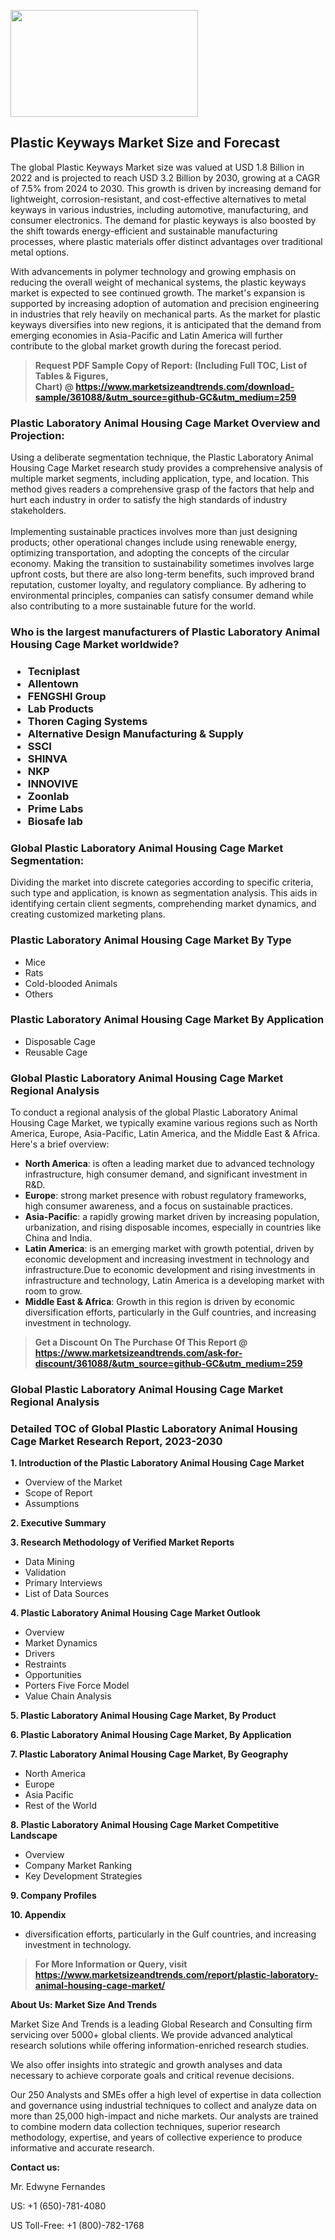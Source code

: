 <p><img class="alignnone size-medium wp-image-20088" src="https://ffe5etoiles.com/wp-content/uploads/2024/12/MST1-300x171.png" alt="" width="300" height="171" /></p><h2>Plastic Keyways Market Size and Forecast</h2><p>The global Plastic Keyways Market size was valued at USD 1.8 Billion in 2022 and is projected to reach USD 3.2 Billion by 2030, growing at a CAGR of 7.5% from 2024 to 2030. This growth is driven by increasing demand for lightweight, corrosion-resistant, and cost-effective alternatives to metal keyways in various industries, including automotive, manufacturing, and consumer electronics. The demand for plastic keyways is also boosted by the shift towards energy-efficient and sustainable manufacturing processes, where plastic materials offer distinct advantages over traditional metal options.</p><p>With advancements in polymer technology and growing emphasis on reducing the overall weight of mechanical systems, the plastic keyways market is expected to see continued growth. The market's expansion is supported by increasing adoption of automation and precision engineering in industries that rely heavily on mechanical parts. As the market for plastic keyways diversifies into new regions, it is anticipated that the demand from emerging economies in Asia-Pacific and Latin America will further contribute to the global market growth during the forecast period.</p></p><blockquote id="" class=""><strong>Request PDF Sample Copy of Report: (Including Full TOC, List of Tables &amp; Figures, Chart)&nbsp;@&nbsp;<strong><a href="https://www.marketsizeandtrends.com/download-sample/361088/&utm_source=github-GC&utm_medium=259" target="_blank">https://www.marketsizeandtrends.com/download-sample/361088/&utm_source=github-GC&utm_medium=259</a></strong></strong></blockquote><h3 id="" class="">Plastic Laboratory Animal Housing Cage Market&nbsp;Overview and Projection:</h3><p id="" class="">Using a deliberate segmentation technique, the Plastic Laboratory Animal Housing Cage Market research study provides a comprehensive analysis of multiple market segments, including application, type, and location. This method gives readers a comprehensive grasp of the factors that help and hurt each industry in order to satisfy the high standards of industry stakeholders. <br /> <br />Implementing sustainable practices involves more than just designing products; other operational changes include using renewable energy, optimizing transportation, and adopting the concepts of the circular economy. Making the transition to sustainability sometimes involves large upfront costs, but there are also long-term benefits, such improved brand reputation, customer loyalty, and regulatory compliance. By adhering to environmental principles, companies can satisfy consumer demand while also contributing to a more sustainable future for the world.</p><h3 id="" class="">Who is the largest manufacturers of&nbsp;Plastic Laboratory Animal Housing Cage Market worldwide?</h3><h3 class=""><p><ul><li>Tecniplast </li><li> Allentown </li><li> FENGSHI Group </li><li> Lab Products </li><li> Thoren Caging Systems </li><li> Alternative Design Manufacturing & Supply </li><li> SSCI </li><li> SHINVA </li><li> NKP </li><li> INNOVIVE </li><li> Zoonlab </li><li> Prime Labs </li><li> Biosafe lab</li></ul></p></h3><h3 id="" class="">Global&nbsp;Plastic Laboratory Animal Housing Cage Market Segmentation:</h3><p id="" class="">Dividing the market into discrete categories according to specific criteria, such type and application, is known as segmentation analysis. This aids in identifying certain client segments, comprehending market dynamics, and creating customized marketing plans.</p><h3 id="" class="">Plastic Laboratory Animal Housing Cage Market&nbsp;By Type</h3><p><p><ul><li>Mice</li><li> Rats</li><li> Cold-blooded Animals</li><li> Others</p></li></ul></p></p><h3 id="" class="">Plastic Laboratory Animal Housing Cage Market&nbsp;By Application</h3><p class=""><p><ul><li>Disposable Cage</li><li> Reusable Cage</li></ul></p></p><h3 id="" class="">Global Plastic Laboratory Animal Housing Cage Market Regional Analysis</h3><p id="" class="">To conduct a regional analysis of the global Plastic Laboratory Animal Housing Cage Market, we typically examine various regions such as North America, Europe, Asia-Pacific, Latin America, and the Middle East &amp; Africa. Here's a brief overview:</p><ul><li><strong>North America</strong>: is often a leading market due to advanced technology infrastructure, high consumer demand, and significant investment in R&amp;D.</li><li><strong>Europe</strong>: strong market presence with robust regulatory frameworks, high consumer awareness, and a focus on sustainable practices.</li><li><strong>Asia-Pacific</strong>: a rapidly growing market driven by increasing population, urbanization, and rising disposable incomes, especially in countries like China and India.</li><li><strong>Latin America</strong>: is an emerging market with growth potential, driven by economic development and increasing investment in technology and infrastructure.Due to economic development and rising investments in infrastructure and technology, Latin America is a developing market with room to grow.</li><li><strong>Middle East &amp; Africa</strong>: Growth in this region is driven by economic diversification efforts, particularly in the Gulf countries, and increasing investment in technology.</li></ul><blockquote id="" class=""><strong>Get a Discount On The Purchase Of This Report @ <strong><a href="https://www.marketsizeandtrends.com/ask-for-discount/361088/&utm_source=github-GC&utm_medium=259" target="_blank">https://www.marketsizeandtrends.com/ask-for-discount/361088/&utm_source=github-GC&utm_medium=259</a></strong></strong></blockquote><h3 id="" class="">Global Plastic Laboratory Animal Housing Cage Market Regional Analysis</h3><h3 id="" class="">Detailed TOC of Global Plastic Laboratory Animal Housing Cage Market Research Report, 2023-2030</h3><p id="" class=""><strong>1. Introduction of the Plastic Laboratory Animal Housing Cage Market</strong></p><ul><li>Overview of the Market</li><li>Scope of Report</li><li>Assumptions</li></ul><p id="" class=""><strong>2. Executive Summary</strong></p><p id="" class=""><strong>3. Research Methodology of Verified Market Reports</strong></p><ul><li>Data Mining</li><li>Validation</li><li>Primary Interviews</li><li>List of Data Sources</li></ul><p id="" class=""><strong>4. Plastic Laboratory Animal Housing Cage Market Outlook</strong></p><ul><li>Overview</li><li>Market Dynamics</li><li>Drivers</li><li>Restraints</li><li>Opportunities</li><li>Porters Five Force Model</li><li>Value Chain Analysis</li></ul><p id="" class=""><strong>5. Plastic Laboratory Animal Housing Cage Market, By Product</strong></p><p id="" class=""><strong>6. Plastic Laboratory Animal Housing Cage Market, By Application</strong></p><p id="" class=""><strong>7. Plastic Laboratory Animal Housing Cage Market, By Geography</strong></p><ul><li>North America</li><li>Europe</li><li>Asia Pacific</li><li>Rest of the World</li></ul><p id="" class=""><strong>8. Plastic Laboratory Animal Housing Cage Market Competitive Landscape</strong></p><ul><li>Overview</li><li>Company Market Ranking</li><li>Key Development Strategies</li></ul><p id="" class=""><strong>9. Company Profiles</strong></p><p id="" class=""><strong>10. Appendix</strong></p><ul><li>diversification efforts, particularly in the Gulf countries, and increasing investment in technology.</li></ul><blockquote id="" class=""><strong>For More Information or Query, visit <strong><strong><a href="https://www.marketsizeandtrends.com/report/plastic-laboratory-animal-housing-cage-market/" target="_blank">https://www.marketsizeandtrends.com/report/plastic-laboratory-animal-housing-cage-market/</a></strong></strong></strong></blockquote><p id="" class=""><strong>About Us: Market Size And Trends</strong></p><p id="" class="">Market Size And Trends is a leading Global Research and Consulting firm servicing over 5000+ global clients. We provide advanced analytical research solutions while offering information-enriched research studies.</p><p id="" class="">We also offer insights into strategic and growth analyses and data necessary to achieve corporate goals and critical revenue decisions.</p><p id="" class="">Our 250 Analysts and SMEs offer a high level of expertise in data collection and governance using industrial techniques to collect and analyze data on more than 25,000 high-impact and niche markets. Our analysts are trained to combine modern data collection techniques, superior research methodology, expertise, and years of collective experience to produce informative and accurate research.</p><p id="" class=""><strong>Contact us:</strong></p><p id="" class="">Mr. Edwyne Fernandes</p><p id="" class="">US: +1 (650)-781-4080</p><p id="" class="">US Toll-Free: +1 (800)-782-1768</p>
